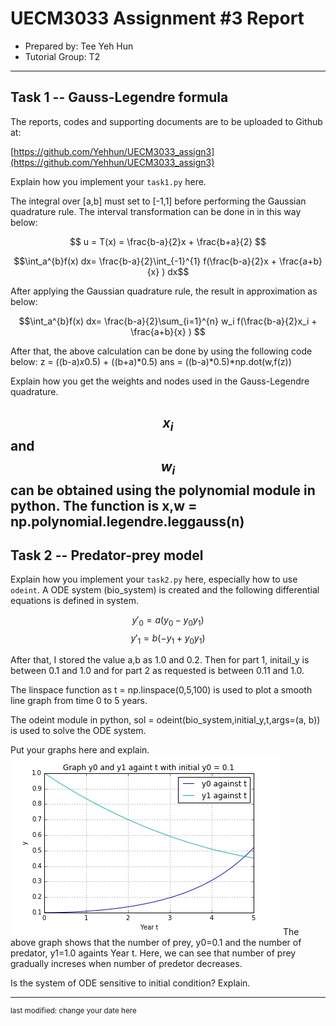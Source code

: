 UECM3033 Assignment #3 Report
========================================================

- Prepared by: Tee Yeh Hun
- Tutorial Group: T2

--------------------------------------------------------

## Task 1 --  Gauss-Legendre formula

The reports, codes and supporting documents are to be uploaded to Github at: 

[https://github.com/Yehhun/UECM3033_assign3](https://github.com/Yehhun/UECM3033_assign3)


Explain how you implement your `task1.py` here.

The integral over [a,b] must set to [-1,1] before performing the Gaussian quadrature rule.
The interval transformation can be done in in this way below:

$$ u = T(x) = \frac{b-a}{2}x + \frac{b+a}{2} $$

$$\int_a^{b}f(x) dx= \frac{b-a}{2}\int_{-1}^{1} f(\frac{b-a}{2}x + \frac{a+b}{x} )  dx$$ 

After applying the Gaussian quadrature rule, the result in approximation as below:

$$\int_a^{b}f(x) dx= \frac{b-a}{2}\sum_{i=1}^{n} w_i f(\frac{b-a}{2}x_i + \frac{a+b}{x} ) $$

After that, the above calculation can be done by using the following code below:
z = ((b-a)*x*0.5) + ((b+a)*0.5)
ans = ((b-a)*0.5)*np.dot(w,f(z)) 

Explain how you get the weights and nodes used in the Gauss-Legendre quadrature.

$$ x_i $$ and $$ w_i $$ can be obtained using the polynomial module in python. 
The function is x,w = np.polynomial.legendre.leggauss(n)
---------------------------------------------------------

## Task 2 -- Predator-prey model

Explain how you implement your `task2.py` here, especially how to use `odeint`.
A ODE system (bio_system) is created and the following differential equations is defined in system.

$$ y'_0 = a(y_0 - y_0 y_1)$$
$$ y'_1 = b(-y_1 + y_0 y_1)$$

After that, I stored the value a,b as 1.0 and 0.2. Then for part 1, initail_y is between 0.1 and 1.0 and for part 2 as requested is between 0.11 and 1.0.

The linspace function as t = np.linspace(0,5,100) is used to plot a smooth line graph from time 0 to 5 years.

The odeint module in python, sol = odeint(bio_system,initial_y,t,args=(a, b)) is used to solve the ODE system.

Put your graphs here and explain.
![Graph_of_y0_and_y1_1.jpg](Graph_of_y0_and_y1_1.jpg)
The above graph shows that the number of prey, y0=0.1 and the number of predator, y1=1.0 againts Year t. Here, we can see that number of prey gradually increses when number of predetor decreases.

Is the system of ODE sensitive to initial condition? Explain.

-----------------------------------

<sup>last modified: change your date here</sup>

